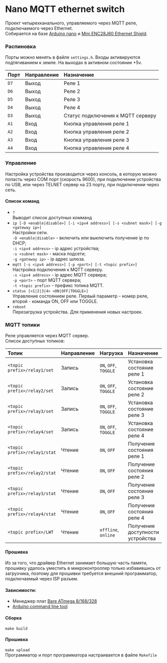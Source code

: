 # Nano MQTT ethernet switch
Проект четырехканального, управляемого через MQTT реле, подключаемого через Ethernet.  
Собирается на базе [Arduino nano](https://www.aliexpress.com/wholesale?SearchText=Arduino+nano) и [Mini ENC28J60 Ethernet Shield](https://www.aliexpress.com/wholesale?SearchText=Mini+ENC28J60+Ethernet+Shield).

### Распиновка
Порты можно менять в файле `settings.h`. Входы активируются подтягиванием к земле. На выходах в активном состоянии +5v.  

| Порт | Направление | Назначение |
| :--- | :---------- | :--------- |
| `D7` | Выход | Реле 1 |
| `D6` | Выход | Реле 2 |
| `D5` | Выход | Реле 3 |
| `D4` | Выход | Реле 4 |
| `D3` | Выход | Статус подключения к MQTT серверу |
| `A1` | Вход | Кнопка управления реле 1 |
| `A2` | Вход | Кнопка управления реле 2 |
| `A3` | Вход | Кнопка управления реле 3 |
| `A4` | Вход | Кнопка управления реле 4 |

### Управление
Настройка устройства производится через консоль, в которую можно попасть через COM порт (скорость 9600), при подключении устройства по USB, или через TELNET сервер на 23 порту, при подключении через сеть.  

#### Список команд
 - `?`  
Выводит список доступных комманд
 - `ip [-D <enable|disable>] [-i <ipv4 address>] [-s <subnet mask>] [-g <gateway ip>]`  
Настройки сети.  
`-D <enable|disable>` - включить или выключить получение ip по DHCP;  
`-i <ipv4 address>` - ip адрес устройства;  
`-s <subnet mask>` - маска подсети;  
`-g <gateway ip>` - ip адрес шлюза.  
 - `mqtt [-s <ipv4 address>] [-p <port>] [-t <topic prefix>]`  
 Настройка подключения к MQTT серверу.  
 `-s <ipv4 address>` - ip адрес MQTT сервера;  
 `-p <port>` - порт MQTT сервера;  
 `-t <topic prefix>` - префикс топика MQTT.  
 - `status [<1|2|3|4> <ON|OFF|TOGGLE>]`  
Управление состоянием реле. Первый параметр - номер реле, второй - команда ON, OFF или TOGGLE.  
 - `reboot`  
Перезагрузка устройства. Для применения новых настроек.  

### MQTT топики
Реле управляется через MQTT сервер.  
Список доступных топиков:  

| Топик | Направление | Нагрузка | Назначение |
| :---- | :---------- | :------- | :--------- |
| `<topic prefix>/relay1/set` | Запись | `ON`, `OFF`, `TOGGLE` | Установка состояние реле 1 |
| `<topic prefix>/relay2/set` | Запись | `ON`, `OFF`, `TOGGLE` | Установка состояние реле 2 |
| `<topic prefix>/relay3/set` | Запись | `ON`, `OFF`, `TOGGLE` | Установка состояние реле 3 |
| `<topic prefix>/relay4/set` | Запись | `ON`, `OFF`, `TOGGLE` | Установка состояние реле 4 |
| `<topic prefix>/relay1/stat` | Чтение | `ON`, `OFF` | Получение состояния реле 1 |
| `<topic prefix>/relay2/stat` | Чтение | `ON`, `OFF` | Получение состояния реле 2 |
| `<topic prefix>/relay3/stat` | Чтение | `ON`, `OFF` | Получение состояния реле 3 |
| `<topic prefix>/relay4/stat` | Чтение | `ON`, `OFF` | Получение состояния реле 4 |
| `<topic prefix>/LWT` | Чтение | `offline`, `online` | Получение доступности устройства |

#### Прошивка
Из за того, что драйвер Ethernet занимает большую часть памяти, прошивку удалось уместить в микроконтроллер только избавившись от загрузчика, поэтому для прошивки требуется внешний программатор, подключаемый через ISP разъем.  

#### Зависимости:  
 - Менеджер плат [Bare ATmega 8/168/328](https://github.com/carlosefr/atmega)
 - [Arduino command line tool](https://github.com/arduino/arduino-cli)

#### Сборка
`make build`

#### Прошивка
`make upload`  
Программатор и порт программатора настраивается в файле `Makefile`
